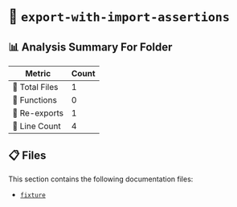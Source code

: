 # 📁 `export-with-import-assertions`

## 📊 Analysis Summary For Folder

| Metric | Count |
|--------|-------|
| 📁 Total Files | 1 |
| 🔧 Functions | 0 |
| 🔄 Re-exports | 1 |
| 🔢 Line Count | 4 |


## 📋 Files

This section contains the following documentation files:

- [`fixture`](./fixture.md)